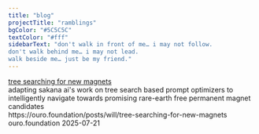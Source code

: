 ```yaml
---
title: "blog"
projectTitle: "ramblings"
bgColor: "#5C5C5C"
textColor: "#fff"
sidebarText: "don't walk in front of me… i may not follow.
don't walk behind me… i may not lead.
walk beside me… just be my friend."
---
```



<div class="link-preview">
    <div class="link-preview-content">
        <a href="https://ouro.foundation/posts/will/tree-searching-for-new-magnets" class="link-preview-title" target="_blank" rel="noopener">
            tree searching for new magnets
        </a>
        <div class="link-preview-description">
            adapting sakana ai's work on tree search based prompt optimizers to intelligently navigate towards promising rare-earth free permanent magnet candidates
        </div>
        <div class="link-preview-url">https://ouro.foundation/posts/will/tree-searching-for-new-magnets</div>
        <div class="link-preview-meta">
            <span class="link-preview-domain">ouro.foundation</span>
            <span class="link-preview-date">2025-07-21</span>
        </div>
    </div>
</div>